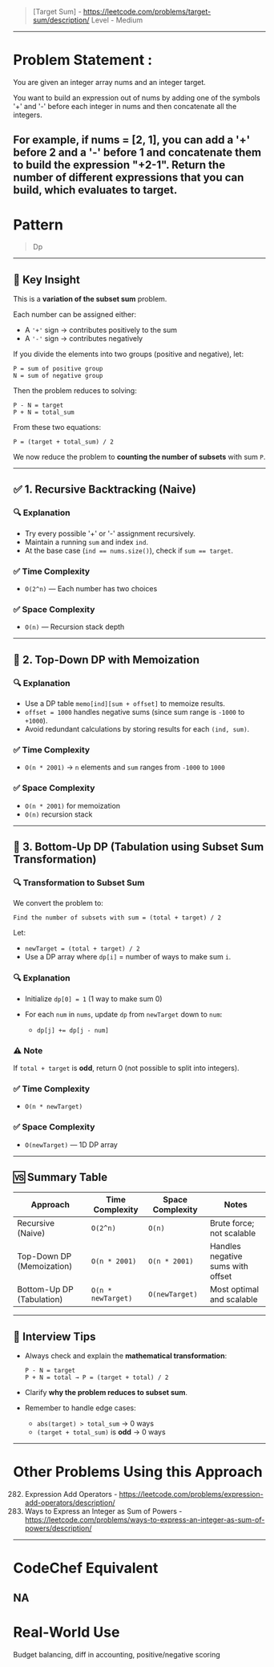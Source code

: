 > [Target Sum] - https://leetcode.com/problems/target-sum/description/
> Level - Medium
--------------------------------------------------------------------------------------------------------------------------------------
# Problem Statement : 

You are given an integer array nums and an integer target.

You want to build an expression out of nums by adding one of the symbols '+' and '-' before each integer in nums and then concatenate all the integers.

For example, if nums = [2, 1], you can add a '+' before 2 and a '-' before 1 and concatenate them to build the expression "+2-1".
Return the number of different expressions that you can build, which evaluates to target.
--------------------------------------------------------------------------------------------------------------------------------------
# Pattern
> Dp
--------------------------------------------------------------------------------------------------------------------------------------
## 🔑 Key Insight

This is a **variation of the subset sum** problem.

Each number can be assigned either:

* A `'+'` sign → contributes positively to the sum
* A `'-'` sign → contributes negatively

If you divide the elements into two groups (positive and negative), let:

```
P = sum of positive group
N = sum of negative group
```

Then the problem reduces to solving:

```
P - N = target
P + N = total_sum
```

From these two equations:

```
P = (target + total_sum) / 2
```

We now reduce the problem to **counting the number of subsets** with sum `P`.

---

## ✅ 1. Recursive Backtracking (Naive)

### 🔍 Explanation

* Try every possible '+' or '-' assignment recursively.
* Maintain a running `sum` and index `ind`.
* At the base case (`ind == nums.size()`), check if `sum == target`.

### ✅ Time Complexity

* `O(2^n)` — Each number has two choices

### ✅ Space Complexity

* `O(n)` — Recursion stack depth

---

## 🚀 2. Top-Down DP with Memoization

### 🔍 Explanation

* Use a DP table `memo[ind][sum + offset]` to memoize results.
* `offset = 1000` handles negative sums (since sum range is `-1000` to `+1000`).
* Avoid redundant calculations by storing results for each `(ind, sum)`.

### ✅ Time Complexity

* `O(n * 2001)` → `n` elements and `sum` ranges from `-1000` to `1000`

### ✅ Space Complexity

* `O(n * 2001)` for memoization
* `O(n)` recursion stack

---

## 🧮 3. Bottom-Up DP (Tabulation using Subset Sum Transformation)

### 🔍 Transformation to Subset Sum

We convert the problem to:

```
Find the number of subsets with sum = (total + target) / 2
```

Let:

* `newTarget = (total + target) / 2`
* Use a DP array where `dp[i]` = number of ways to make sum `i`.

### 🔍 Explanation

* Initialize `dp[0] = 1` (1 way to make sum 0)
* For each `num` in `nums`, update `dp` from `newTarget` down to `num`:

  * `dp[j] += dp[j - num]`

### ⚠️ Note

If `total + target` is **odd**, return 0 (not possible to split into integers).

### ✅ Time Complexity

* `O(n * newTarget)`

### ✅ Space Complexity

* `O(newTarget)` — 1D DP array

---

## 🆚 Summary Table

| Approach                  | Time Complexity    | Space Complexity | Notes                             |
| ------------------------- | ------------------ | ---------------- | --------------------------------- |
| Recursive (Naive)         | `O(2^n)`           | `O(n)`           | Brute force; not scalable         |
| Top-Down DP (Memoization) | `O(n * 2001)`      | `O(n * 2001)`    | Handles negative sums with offset |
| Bottom-Up DP (Tabulation) | `O(n * newTarget)` | `O(newTarget)`   | Most optimal and scalable         |

---

## 🧠 Interview Tips

* Always check and explain the **mathematical transformation**:

  ```
  P - N = target
  P + N = total → P = (target + total) / 2
  ```
* Clarify **why the problem reduces to subset sum**.
* Remember to handle edge cases:

  * `abs(target) > total_sum` → 0 ways
  * `(target + total_sum)` is **odd** → 0 ways

--------------------------------------------------------------------------------------------------------------------------------------
# Other Problems Using this Approach
282. Expression Add Operators - https://leetcode.com/problems/expression-add-operators/description/
2787. Ways to Express an Integer as Sum of Powers - https://leetcode.com/problems/ways-to-express-an-integer-as-sum-of-powers/description/
--------------------------------------------------------------------------------------------------------------------------------------
# CodeChef Equivalent
NA
--------------------------------------------------------------------------------------------------------------------------------------
# Real-World Use
Budget balancing, diff in accounting, positive/negative scoring
